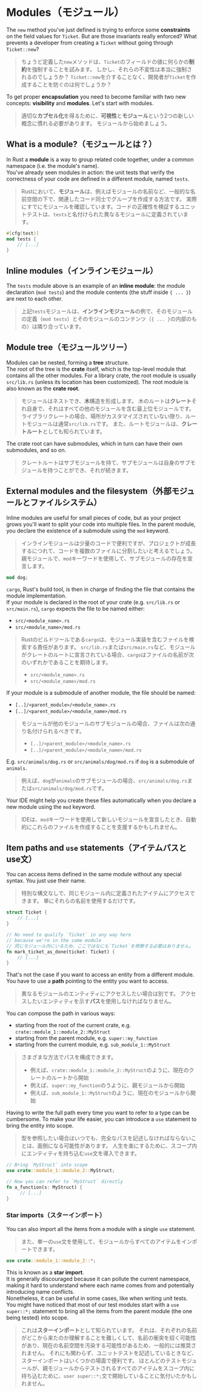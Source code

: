 # Modules（モジュール）

The `new` method you've just defined is trying to enforce some **constraints** on the field values for `Ticket`.
But are those invariants really enforced? What prevents a developer from creating a `Ticket`
without going through `Ticket::new`?

> ちょうど定義した`new`メソッドは、`Ticket`のフィールドの値に何らかの**制約**を強制することを試みます。
> しかし、それらの不変性は本当に強制されるのでしょうか？
> `Ticket::new`を介することなく、開発者が`Ticket`を作成することを防ぐのは何でしょうか？

To get proper **encapsulation** you need to become familiar with two new concepts: **visibility** and **modules**.
Let's start with modules.

> 適切な**カプセル化**を得るために、**可視性**と**モジュール**という2つの新しい概念に慣れる必要があります。
> モジュールから始めましょう。

## What is a module?（モジュールとは？）

In Rust a **module** is a way to group related code together, under a common namespace (i.e. the module's name).\
You've already seen modules in action: the unit tests that verify the correctness of your code are defined in a
different module, named `tests`.

> Rustにおいて、**モジュール**は、例えばモジュールの名前など、一般的な名前空間の下で、関連したコード同士でグループを作成する方法です。
> 実際にすでにモジュールを確認しています。コードの正確性を検証するユニットテストは、`tests`と名付けられた異なるモジュールに定義されています。

```rust
#[cfg(test)]
mod tests {
    // [...]
}
```

## Inline modules（インラインモジュール）

The `tests` module above is an example of an **inline module**: the module declaration (`mod tests`) and the module
contents (the stuff inside `{ ... }`) are next to each other.

> 上記`tests`モジュールは、**インラインモジュール**の例で、そのモジュールの定義（`mod tests`）とそのモジュールのコンテンツ（`{ ... }`の内部のもの）は隣り合っています。

## Module tree（モジュールツリー）

Modules can be nested, forming a **tree** structure.\
The root of the tree is the **crate** itself, which is the top-level module that contains all the other modules.
For a library crate, the root module is usually `src/lib.rs` (unless its location has been customized).
The root module is also known as the **crate root**.

> モジュールはネストでき、**木**構造を形成します。
> 木のルートは**クレート**それ自身で、それはすべての他のモジュールを含む最上位モジュールです。
> ライブラリクレートの場合、場所がカスタマイズされていない限り、ルートモジュールは通常`src/lib.rs`です。
> また、ルートモジュールは、**クレートルート**としても知られています。

The crate root can have submodules, which in turn can have their own submodules, and so on.

> クレートルートはサブモジュールを持て、サブモジュールは自身のサブモジュールを持つことができ、それが続きます。

## External modules and the filesystem（外部モジュールとファイルシステム）

Inline modules are useful for small pieces of code, but as your project grows you'll want to split your code into
multiple files. In the parent module, you declare the existence of a submodule using the `mod` keyword.

> インラインモジュールは少量のコードで便利ですが、プロジェクトが成長するにつれて、コードを複数のファイルに分割したいと考えるでしょう。
> 親モジュールで、`mod`キーワードを使用して、サブモジュールの存在を宣言します。

```rust
mod dog;
```

`cargo`, Rust's build tool, is then in charge of finding the file that contains
the module implementation.\
If your module is declared in the root of your crate (e.g. `src/lib.rs` or `src/main.rs`),
`cargo` expects the file to be named either:

- `src/<module_name>.rs`
- `src/<module_name>/mod.rs`

> Rustのビルドツールである`cargo`は、モジュール実装を含むファイルを検索する責任があります。
> `src/lib.rs`または`src/main.rs`など、モジュールがクレートのルートに宣言されている場合、`cargo`はファイルの名前が次のいずれかであることを期待します。
>
> - `src/<module_name>.rs`
> - `src/<module_name>/mod.rs`

If your module is a submodule of another module, the file should be named:

- `[..]/<parent_module>/<module_name>.rs`
- `[..]/<parent_module>/<module_name>/mod.rs`

> モジュールが他のモジュールのサブモジュールの場合、ファイルは次の通り名付けられるべきです。
>
> - `[..]/<parent_module>/<module_name>.rs`
> - `[..]/<parent_module>/<module_name>/mod.rs`

E.g. `src/animals/dog.rs` or `src/animals/dog/mod.rs` if `dog` is a submodule of `animals`.

> 例えば、`dog`が`animals`のサブモジュールの場合、`src/animals/dog.rs`または`src/animals/dog/mod.rs`です。

Your IDE might help you create these files automatically when you declare a new module using the `mod` keyword.

> IDEは、`mod`キーワードを使用して新しいモジュールを宣言したとき、自動的にこれらのファイルを作成することを支援するかもしれません。

## Item paths and `use` statements（アイテムパスとuse文）

You can access items defined in the same module without any special syntax. You just use their name.

> 特別な構文なしで、同じモジュール内に定義されたアイテムにアクセスできます。
> 単にそれらの名前を使用するだけです。

```rust
struct Ticket {
    // [...]
}

// No need to qualify `Ticket` in any way here
// because we're in the same module
// 同じモジュール内にいるため、ここではなにも`Ticket`を修飾する必要はありません。
fn mark_ticket_as_done(ticket: Ticket) {
    // [...]
}
```

That's not the case if you want to access an entity from a different module.\
You have to use a **path** pointing to the entity you want to access.

> 異なるモジュールのエンティティにアクセスしたい場合は別です。
> アクセスしたいエンティティを示す**パス**を使用しなければなりません。

You can compose the path in various ways:

- starting from the root of the current crate, e.g. `crate::module_1::module_2::MyStruct`
- starting from the parent module, e.g. `super::my_function`
- starting from the current module, e.g. `sub_module_1::MyStruct`

> さまざまな方法でパスを構成できます。
>
> - 例えば、`crate::module_1::module_2::MyStruct`のように、現在のクレートのルートから開始
> - 例えば、`super::my_function`のうように、親モジュールから開始
> - 例えば、`sub_module_1::MyStruct`のように、現在のモジュールから開始

Having to write the full path every time you want to refer to a type can be cumbersome.
To make your life easier, you can introduce a `use` statement to bring the entity into scope.

> 型を参照したい場合はいつでも、完全なパスを記述しなければならないことは、面倒になる可能性があります。
> 人生を楽にするために、スコープ内にエンティティを持ち込む`use`文を導入できます。

```rust
// Bring `MyStruct` into scope
use crate::module_1::module_2::MyStruct;

// Now you can refer to `MyStruct` directly
fn a_function(s: MyStruct) {
     // [...]
}
```

### Star imports（スターインポート）

You can also import all the items from a module with a single `use` statement.

> また、単一の`use`文を使用して、モジュールからすべてのアイテムをインポートできます。

```rust
use crate::module_1::module_2::*;
```

This is known as a **star import**.\
It is generally discouraged because it can pollute the current namespace, making it hard to understand
where each name comes from and potentially introducing name conflicts.\
Nonetheless, it can be useful in some cases, like when writing unit tests. You might have noticed
that most of our test modules start with a `use super::*;` statement to bring all the items from the parent module
(the one being tested) into scope.

> これは**スターインポート**として知られています。
> それは、それぞれの名前がどこから来たのか理解することを難しくして、名前の衝突を招く可能性があり、現在の名前空間を汚染する可能性があるため、一般的には推奨されません。
> それにも関わらず、ユニットテストを記述しているときなど、スターインポートはいくつかの場面で便利です。
> ほとんどのテストモジュールが、親モジュールからテストされるすべてのアイテムをスコープ内に持ち込むために、`user super::*;`文で開始していることに気付いたかもしれません。
